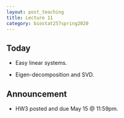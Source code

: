 ```yaml
---
layout: post_teaching
title: Lecture 11
category: biostat257spring2020
---
```


## Today

* Easy linear systems.

* Eigen-decomposition and SVD.

## Announcement

* HW3 posted and due May 15 @ 11:59pm. 

